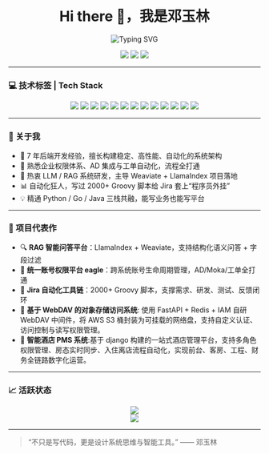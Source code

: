 <h1 align="center">Hi there 👋，我是邓玉林</h1>

<p align="center">
  <img src="https://readme-typing-svg.demolab.com?font=Fira+Code&duration=2200&pause=200&color=30FBEA&center=true&vCenter=true&width=435&lines=AI+%E5%B9%B3%E5%8F%B0%E5%90%8E%E7%AB%AF%E5%B7%A5%E7%A8%8B%E5%B8%88;RAG%E5%95%86%E4%B8%9A%E9%A1%B9%E7%9B%AE%E5%AE%9E%E6%88%98%E6%93%8D%E6%89%8B;Jira%E8%87%AA%E5%8A%A8%E5%8C%96%E8%AE%BE%E8%AE%A1%E5%B8%88;Python%2FGo%2FJava%2FGroovy%E5%A4%9A%E8%83%BD%E5%BC%8F%E5%BC%95%E6%93%8E%E5%B8%88" alt="Typing SVG" />
</p>

<p align="center">
  <a href="mailto:1016068291@qq.com"><img src="https://img.shields.io/badge/email-1016068291@qq.com-red?style=flat-square&logo=gmail"></a>
  <a href="https://dyl521.github.io/2025/04/28/15.%E7%AE%80%E5%8E%86/%E7%AE%80%E5%8E%86/" target="_blank"><img src="https://img.shields.io/badge/online-resume-blue?style=flat-square&logo=read-the-docs"></a>
  <a href="https://github.com/DYL521" target="_blank"><img src="https://img.shields.io/github/followers/DYL521?label=GitHub&style=flat-square&logo=github"></a>
</p>

---

### 💻 技术标签 | Tech Stack

<p align="center">
  <img src="https://img.shields.io/badge/Python-3776AB?style=for-the-badge&logo=python&logoColor=white"/>
  <img src="https://img.shields.io/badge/Django-092E20?style=for-the-badge&logo=django&logoColor=white"/>
  <img src="https://img.shields.io/badge/FastAPI-009688?style=for-the-badge&logo=fastapi&logoColor=white"/>
  <img src="https://img.shields.io/badge/Go-00ADD8?style=for-the-badge&logo=go&logoColor=white"/>
  <img src="https://img.shields.io/badge/Gin-00ADD8?style=for-the-badge&logo=go&label=Gin"/>
  <img src="https://img.shields.io/badge/Java-007396?style=for-the-badge&logo=java&logoColor=white"/>
  <img src="https://img.shields.io/badge/Redis-DC382D?style=for-the-badge&logo=redis&logoColor=white"/>
  <img src="https://img.shields.io/badge/MySQL-4479A1?style=for-the-badge&logo=mysql&logoColor=white"/>
  <img src="https://img.shields.io/badge/Docker-2496ED?style=for-the-badge&logo=docker&logoColor=white"/>
  <img src="https://img.shields.io/badge/Kubernetes-326CE5?style=for-the-badge&logo=kubernetes&logoColor=white"/>
  <img src="https://img.shields.io/badge/LlamaIndex-black?style=for-the-badge"/>
    <img src="https://img.shields.io/badge/mcp-clack?style=for-the-badge"/>
  <img src="https://img.shields.io/badge/Weaviate-orange?style=for-the-badge"/>
</p>

---

### 🧠 关于我

- 🧩 7 年后端开发经验，擅长构建稳定、高性能、自动化的系统架构
- 🤖 熟悉企业权限体系、AD 集成与工单自动化，流程全打通
- 🧬 热衷 LLM / RAG 系统研发，主导 Weaviate + LlamaIndex 项目落地
- 📊 自动化狂人，写过 2000+ Groovy 脚本给 Jira 套上“程序员外挂”
- 💡 精通 Python / Go / Java 三栈共融，能写业务也能写平台

---

### 🧪 项目代表作

- 🔍 **RAG 智能问答平台**：LlamaIndex + Weaviate，支持结构化语义问答 + 字段过滤
- 🧩 **统一账号权限平台 eagle**：跨系统账号生命周期管理，AD/Moka/工单全打通
- 🔧 **Jira 自动化工具链**：2000+ Groovy 脚本，支撑需求、研发、测试、反馈闭环
- 📁 **基于 WebDAV 的对象存储访问系统**: 使用 FastAPI + Redis + IAM 自研 WebDAV 中间件，将 AWS S3 桶封装为可挂载的网络盘，支持自定义认证、访问控制与读写权限管理。
- 🚪 **智能酒店 PMS 系统**:基于 django 构建的一站式酒店管理平台，支持多角色权限管理、房态实时同步、入住离店流程自动化，实现前台、客房、工程、财务全链路数字化运营。

---

### 📈 活跃状态

<p align="center">
  <img src="https://github-readme-stats.vercel.app/api?username=DYL521&show_icons=true&theme=radical&count_private=true" />
  <br/>
  <img src="https://github-readme-streak-stats.herokuapp.com/?user=DYL521&theme=radical" />
</p>

---

> “不只是写代码，更是设计系统思维与智能工具。” —— 邓玉林
